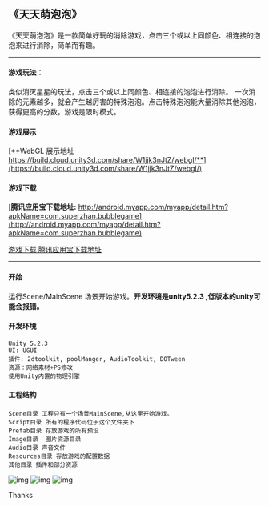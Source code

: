 ## 《天天萌泡泡》
   《天天萌泡泡》是一款简单好玩的消除游戏，点击三个或以上同颜色、相连接的泡泡来进行消除，简单而有趣。
   
______
   
####  **游戏玩法：**
类似消灭星星的玩法，点击三个或以上同颜色、相连接的泡泡进行消除。 一次消除的元素越多，就会产生越厉害的特殊泡泡。点击特殊泡泡能大量消除其他泡泡，获得更高的分数。游戏是限时模式。

#### 游戏展示
[**WebGL 展示地址 https://build.cloud.unity3d.com/share/W1jjk3nJtZ/webgl/**](https://build.cloud.unity3d.com/share/W1jjk3nJtZ/webgl/)

#### 游戏下载
[**腾讯应用宝下载地址:** http://android.myapp.com/myapp/detail.htm?apkName=com.superzhan.bubblegame](http://android.myapp.com/myapp/detail.htm?apkName=com.superzhan.bubblegame)

[游戏下载 腾讯应用宝下载地址](http://www.superzhan.cn/wp-content/uploads/2016/03/%E5%A4%A9%E5%A4%A9%E8%90%8C%E6%B3%A1%E6%B3%A1.apk)

______

#### 开始
运行Scene/MainScene 场景开始游戏。**开发环境是unity5.2.3 ,低版本的unity可能会报错。**


#### 开发环境
	Unity 5.2.3
	UI: UGUI
	插件: 2dtoolkit, poolManger, AudioToolkit, DOTween
	资源：网络素材+PS修改
	使用Unity内置的物理引擎
	
#### 工程结构
	Scene目录 工程只有一个场景MainScene,从这里开始游戏。
	Script目录 所有的程序代码位于这个文件夹下
	Prefab目录 存放游戏的所有预设
	Image目录  图片资源目录
	Audio目录 声音文件
	Resources目录 存放游戏的配置数据
	其他目录 插件和部分资源

![img](./README/s1.png)
![img](./README/s2.png)
![img](./README/s3.png)

Thanks


